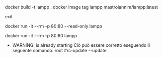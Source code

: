 docker build -t lampp .
docker image tag lampp mastroiannim/lampp:latest

exit

docker run -it --rm -p 80:80 --read-only lampp

docker run -it --rm -p 80:80 lampp


* WARNING: <service> is already starting
Ciò può essere corretto eseguendo il seguente comando:
root #rc-update --update
